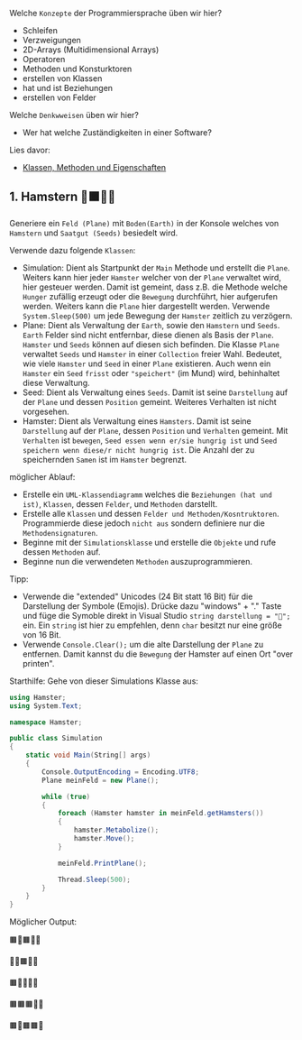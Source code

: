 Welche ``Konzepte`` der Programmiersprache üben wir hier?
* Schleifen
* Verzweigungen
* 2D-Arrays (Multidimensional Arrays)
* Operatoren
* Methoden und Konsturktoren
* erstellen von Klassen
* hat und ist Beziehungen
* erstellen von Felder

Welche ``Denkwweisen`` üben wir hier?
* Wer hat welche Zuständigkeiten in einer Software? 

Lies davor:
* [Klassen, Methoden und Eigenschaften]()

## 1. Hamstern 🌲🟫🐹🌱
Generiere ein ``Feld (Plane)`` mit `Boden(Earth)` in der Konsole welches von ``Hamstern`` und `Saatgut (Seeds)` besiedelt wird.

Verwende dazu folgende `Klassen`:
* Simulation: Dient als Startpunkt der `Main` Methode und erstellt die `Plane`. Weiters kann hier jeder `Hamster` welcher von der `Plane` verwaltet wird, hier gesteuer werden. Damit ist gemeint, dass z.B. die Methode welche `Hunger` zufällig erzeugt oder die `Bewegung` durchführt, hier aufgerufen werden. Weiters kann die `Plane` hier dargestellt werden. Verwende `System.Sleep(500)` um jede Bewegung der `Hamster` zeitlich zu verzögern.
* Plane: Dient als Verwaltung der `Earth`, sowie den `Hamstern` und `Seeds`. `Earth` Felder sind nicht entfernbar, diese dienen als Basis der `Plane`. `Hamster` und `Seeds` können auf diesen sich befinden. Die Klasse `Plane` verwaltet `Seeds` und `Hamster` in einer `Collection` freier Wahl. Bedeutet, wie viele `Hamster` und `Seed` in einer `Plane` existieren. Auch wenn ein `Hamster` ein `Seed` `frisst` oder `"speichert"` (im Mund) wird, behinhaltet diese Verwaltung.
* Seed: Dient als Verwaltung eines `Seeds`. Damit ist seine `Darstellung` auf der `Plane` und dessen `Position` gemeint. Weiteres Verhalten ist nicht vorgesehen.
* Hamster: Dient als Verwaltung eines `Hamsters`. Damit ist seine `Darstellung` auf der `Plane`, dessen `Position` und `Verhalten` gemeint. Mit `Verhalten` ist `bewegen`, `Seed essen wenn er/sie hungrig ist` und `Seed speichern wenn diese/r nicht hungrig ist`. Die Anzahl der zu speichernden `Samen` ist im `Hamster` begrenzt. 

möglicher Ablauf:
* Erstelle ein `UML-Klassendiagramm` welches die `Beziehungen (hat und ist)`, `Klassen`, dessen `Felder`, und `Methoden` darstellt.
* Erstelle alle `Klassen` und dessen `Felder und Methoden/Kosntruktoren`. Programmierde diese jedoch `nicht aus` sondern definiere nur die `Methodensignaturen`.
* Beginne mit der `Simulationsklasse` und erstelle die `Objekte` und rufe dessen `Methoden` auf.
* Beginne nun die verwendeten `Methoden` auszuprogrammieren.

Tipp: 
* Verwende die "extended" Unicodes (24 Bit statt 16 Bit) für die Darstellung der Symbole (Emojis). Drücke dazu "windows" + "." Taste und füge die Symoble direkt in Visual Studio `string darstellung = "🐹";` ein. Ein `string` ist hier zu empfehlen, denn `char` besitzt nur eine größe von 16 Bit.
* Verwende `Console.Clear();` um die alte Darstellung der `Plane` zu entfernen. Damit kannst du die `Bewegung` der Hamster auf einen Ort "over printen".

Starthilfe:
Gehe von dieser Simulations Klasse aus:
```csharp
using Hamster;
using System.Text;

namespace Hamster;

public class Simulation
{
    static void Main(String[] args)
    {
        Console.OutputEncoding = Encoding.UTF8;
        Plane meinFeld = new Plane();

        while (true)
        {
            foreach (Hamster hamster in meinFeld.getHamsters())
            {
                hamster.Metabolize();
                hamster.Move();
            }

            meinFeld.PrintPlane();

            Thread.Sleep(500);
        }
    }
}

```

Möglicher Output:

🟫🐹🟫🌱🌱

🌱🌱🟫🌱🌱

🟫🐹🌱🌱🌱

🟫🟫🟫🌱🌱

🟫🐹🟫🟫🌱
